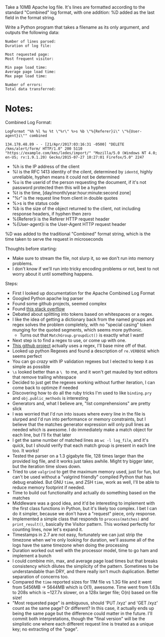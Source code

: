 Take a 10MB Apache log file.  It's lines are formatted according to the standard
"Combined" log format, with one addition: %D added as the last field in the format string.

Write a Python program that takes a filename as its only argument, and outputs
the following data:

    Number of lines parsed:
    Duration of log file:

    Most requested page:
    Most frequent visitor:

    Min page load time:
    Average page load time:
    Max page load time:

    Number of errors:
    Total data transferred:

# Notes:
Combined Log Format:
```
LogFormat "%h %l %u %t \"%r\" %>s %b \"%{Referer}i\" \"%{User-agent}i\"" combined

134.178.48.89 - - [21/Apr/2017:03:16:31 -0500] "DELETE /kms/alert/form/ HTTP/1.0" 200 5110 "https://example.com/kms/ledes/import/" "Mozilla/5.0 (Windows NT 4.0; en-US; rv:1.9.1.20) Gecko/2015-07-27 10:27:01 Firefox/5.0" 2247
```
- %h is the IP address of the client
- %l is the RFC 1413 identity of the cilent, determined by `identd`, highly
unreliable, hyphen means it could not be determined
- %u is the userid of the person requesting the document, if it's not password
protected then this will be a hyphen
- %t is the time, [day/month/year:hour:minute:second zone]
- \"%r\" is the request line from client in double quotes
- %>s is the status code
- %b is the size of the object returned to the client, not including response
headers, if hyphen then zero
- %{Referer}i is the Referer HTTP request header
- %{User-agent}i is the User-Agent HTTP request header

%D was added to the traditional "Combined" format string, which is the time
taken to serve the request in microseconds

Thoughts before starting:
- Make sure to stream the file, not slurp it, so we don't run into memory problems.
- I don't know if we'll run into tricky encoding problems or not, best to not worry about it
until something happens.

Steps:
- First I looked up documentation for the Apache Combined Log Format
- Googled Python apache log parser
- Found some github projects, seemed complex
- Found [this stack overflow](https://stackoverflow.com/questions/12544510/parsing-apache-log-files)
- Debated about splitting into tokens based on whitespaces or a regex.
- I like the idea of getting a dictionary back from the named groups and regex
solves the problem completely, with no "special casing" token munging for the
quoted segments, which seems more pythonic.
  - Turns out that `MatchGroup.groupdict()` is exactly what I want!
- Next step is to find a regex to use, or come up with one.
- [This github project](https://github.com/lethain/apache-log-parser) actually
uses a regex, I'll base mine off of that.
- Looked up python Regexes and found a description of `re.VERBOSE` which seems
perfect
- You can go _crazy_ with IP validation regexes but I elected to keep it as simple as possible
- `\s` looked better than a `\ ` to me, and it won't get mauled by text editors
that remove trailing whitespace
- Decided to just get the regexes working without further iteration, I can come
back to optimze if needed
- Discovering how to do all the ruby tricks I'm used to like `binding.pry` and
`obj.public_methods` is interesting
- Generators and, what I believe are, "list comprehensions" are pretty slick
- I was worried that I'd run into issues where every line in the file is slurped
and I'd run into performance or memory constraints, but I believe that the matches
generator expression will only pull lines as needed which is awesome. I do immediately
make a match object for each line, but I'll fix that later
- I get the same number of matched lines as `wc -l log_file`, and it's quick, but
I should verify that each match group is present in each line too. It works!
- Tested the parser on a 1.3 gigabyte file, 128 times larger than the provided
log file, and it works just takes awhile. Might try bigger later, but the iteration
time slows down.
- Tried to use `valgrind` to get the maximum memory used, just for fun, but can't
be used without a "valgrind friendly" compiled Python that has debug enabled. But
GNU `time`, and ZSH `time`, work as well, I'll be able to reduce memory footprint
if needed.
- Time to build out functionality and actually do something based on the matches
- Middleware was a good idea, and it'd be interesting to implement with the first
class functions in Python, but it's likely too complex. I bet I can do it simpler,
because we don't have a "request" piece, only response.
- Implemented a simple class that responds to `process(matches)` and `print_result()`,
basically the Visitor pattern. This worked perfectly for counting lines, now let's
expand it.
- Timestamps in 2.7 are not easy, fortunately we can just strip the timezone when
we're only looking for duration, we'll assume all of the logs have the same timezone
when doing the processing
- Duration worked out well with the processor model, time to go ham and implement
a bunch
- I could combine min, max, and average page load times but that breaks consistency
which dilutes the simplicity of the pattern. Sometimes to be understandable than DRY,
and there really isn't much duplication. Better separation of concerns too.
- Compared the `time` reported sizes for 11M file vs 1.3G file and it went from
5456MB -> 5644MB which is O(1), awesome. Time went from 1.63s to 208s which is
~127.7x slower, on a 128x larger file; O(n) based on file size!
- "Most requested page" is ambiguous, should 'PUT /xyz' and 'GET /xyz' count as
the same page? Or different? In this case, it actually ends up being the same page
but the difference could matter in the future. I'll commit both interpretations,
though the "final version" will be the simplistic one where each different request
line is treated as a unique key; no extracting of the "page".

